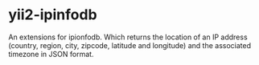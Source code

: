 # yii2-ipinfodb
An extensions for ipionfodb. Which returns the location of an IP address (country, region, city, zipcode, latitude and longitude) and the associated timezone in JSON format. 

